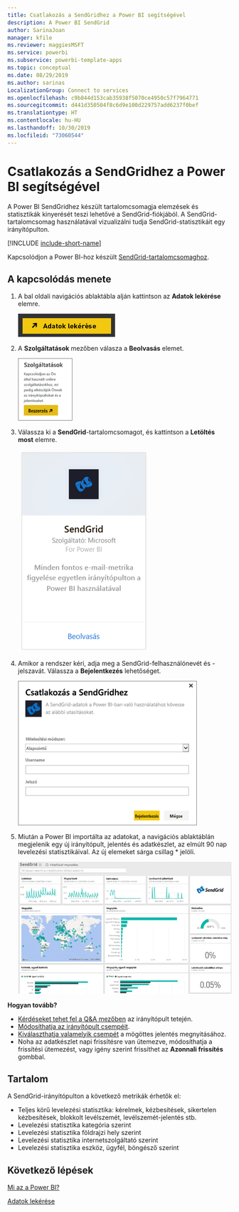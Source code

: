 ```yaml
---
title: Csatlakozás a SendGridhez a Power BI segítségével
description: A Power BI SendGrid
author: SarinaJoan
manager: kfile
ms.reviewer: maggiesMSFT
ms.service: powerbi
ms.subservice: powerbi-template-apps
ms.topic: conceptual
ms.date: 08/29/2019
ms.author: sarinas
LocalizationGroup: Connect to services
ms.openlocfilehash: c9b844d153cab35938f5070ce4950c57f7964771
ms.sourcegitcommit: d441d350504f8c6d9e100d229757add6237f0bef
ms.translationtype: HT
ms.contentlocale: hu-HU
ms.lasthandoff: 10/30/2019
ms.locfileid: "73060544"
---
```

# <a name="connect-to-sendgrid-with-power-bi"></a>Csatlakozás a SendGridhez a Power BI segítségével
A Power BI SendGridhez készült tartalomcsomagja elemzések és statisztikák kinyerését teszi lehetővé a SendGrid-fiókjából. A SendGrid-tartalomcsomag használatával vizualizálni tudja SendGrid-statisztikáit egy irányítópulton.

[!INCLUDE [include-short-name](./includes/service-deprecate-content-packs.md)]

Kapcsolódjon a Power BI-hoz készült [SendGrid-tartalomcsomaghoz](https://app.powerbi.com/getdata/services/sendgrid).

## <a name="how-to-connect"></a>A kapcsolódás menete
1. A bal oldali navigációs ablaktábla alján kattintson az **Adatok lekérése** elemre.
   
   ![](media/service-connect-to-sendgrid/pbi_getdata.png) 
2. A **Szolgáltatások** mezőben válasza a **Beolvasás** elemet.
   
   ![](media/service-connect-to-sendgrid/pbi_getservices.png) 
3. Válassza ki a **SendGrid**-tartalomcsomagot, és kattintson a **Letöltés most** elemre.
   
   ![](media/service-connect-to-sendgrid/sendgrid.png) 
4. Amikor a rendszer kéri, adja meg a SendGrid-felhasználónevét és -jelszavát. Válassza a **Bejelentkezés** lehetőséget.
   
   ![](media/service-connect-to-sendgrid/pbi_sendgridsignin.png)
5. Miután a Power BI importálta az adatokat, a navigációs ablaktáblán megjelenik egy új irányítópult, jelentés és adatkészlet, az elmúlt 90 nap levelezési statisztikáival. Az új elemeket sárga csillag \* jelöli.
   
   ![](media/service-connect-to-sendgrid/pbi_sendgriddash.png)

**Hogyan tovább?**

* [Kérdéseket tehet fel a Q&A mezőben](consumer/end-user-q-and-a.md) az irányítópult tetején.
* [Módosíthatja az irányítópult csempéit](service-dashboard-edit-tile.md).
* [Kiválaszthatja valamelyik csempét](consumer/end-user-tiles.md) a mögöttes jelentés megnyitásához.
* Noha az adatkészlet napi frissítésre van ütemezve, módosíthatja a frissítési ütemezést, vagy igény szerint frissíthet az **Azonnali frissítés** gombbal.

## <a name="whats-included"></a>Tartalom
A SendGrid-irányítópulton a következő metrikák érhetők el:

* Teljes körű levelezési statisztika: kérelmek, kézbesítések, sikertelen kézbesítések, blokkolt levélszemét, levélszemét-jelentés stb.
* Levelezési statisztika kategória szerint
* Levelezési statisztika földrajzi hely szerint
* Levelezési statisztika internetszolgáltató szerint
* Levelezési statisztika eszköz, ügyfél, böngésző szerint

## <a name="next-steps"></a>Következő lépések
[Mi az a Power BI?](fundamentals/power-bi-overview.md)

[Adatok lekérése](service-get-data.md)

